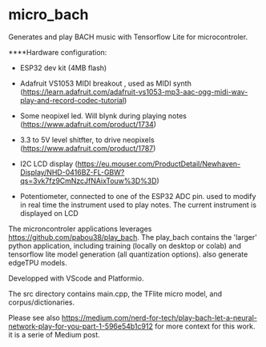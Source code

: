# micro_bach
Generates and play BACH music with Tensorflow Lite for microcontroler.

****Hardware configuration:

- ESP32 dev kit (4MB flash)

- Adafruit VS1053 MIDI breakout , used as MIDI synth (https://learn.adafruit.com/adafruit-vs1053-mp3-aac-ogg-midi-wav-play-and-record-codec-tutorial)

- Some neopixel led. Will blynk during playing notes (https://www.adafruit.com/product/1734)

- 3.3 to 5V level shitfter, to drive neopixels (https://www.adafruit.com/product/1787)

- I2C LCD display (https://eu.mouser.com/ProductDetail/Newhaven-Display/NHD-0416BZ-FL-GBW?qs=3vk7fz9CmNzcJfNAixTouw%3D%3D)

- Potentiometer, connected to one of the ESP32 ADC pin. used to modify in real time the instrument used to play notes. The current instrument is displayed on LCD

The microncontroler applications leverages https://github.com/pabou38/play_bach. The play_bach contains the 'larger' python application, including training (locally on desktop or colab) and tensorflow lite model generation (all quantization options). also generate edgeTPU models.

Developped with VScode and Platformio.

The src directory contains main.cpp, the TFlite micro model, and corpus/dictionaries.

Please see also 
https://medium.com/nerd-for-tech/play-bach-let-a-neural-network-play-for-you-part-1-596e54b1c912 for more context for this work. it is a serie of Medium post.
